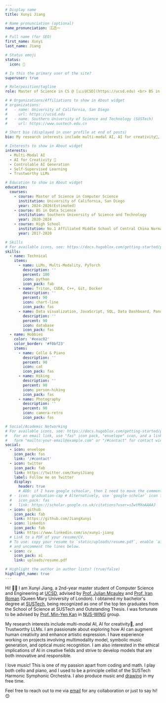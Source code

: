 ```yaml
---
# Display name
title: Xunyi Jiang

# Name pronunciation (optional)
name_pronunciation: 江迅一

# Full name (for SEO)
first_name: Xunyi
last_name: Jiang

# Status emoji
status:
  icon: 🎻

# Is this the primary user of the site?
superuser: true

# Role/position/tagline
role: Master of Science in CS @ [🇺🇸UCSD](https://ucsd.edu) <br> BS in Data Science @ [🇨🇳SUSTech](https://www.sustech.edu.cn)

# # Organizations/Affiliations to show in About widget
# organizations:
#   - name: University of California, San Diego
#     url: https://ucsd.edu
#   - name: Southern University of Science and Technology (SUSTech)
#     url: https://www.sustech.edu.cn

# Short bio (displayed in user profile at end of posts)
bio: My research interests include multi-modal AI, AI for creativity🎻, and Trustworthy LLMs.

# Interests to show in About widget
interests:
  - Multi-Modal AI
  - AI for Creativity 🎹
  - Controlable AI Generation
  - Self-Supervised Learning
  - Trustworthy LLMs

# Education to show in About widget
education:
  courses:
    - course: Master of Science in Computer Science 
      institution: University of California, San Diego
      year: 2024-2026(Estimated)
    - course: BS in Data Science
      institution: Southern University of Science and Technology
      year: 2020-2024
    - course: High School
      institution: No.1 Affiliated Middle School of Central China Normal University
      year: 2017-2020

# Skills
# For available icons, see: https://docs.hugoblox.com/getting-started/page-builder/#icons
skills:
  - name: Technical
    items:
      - name: LLMs, Multi-Modality, PyTorch
        description: ''
        percent: 100
        icon: python
        icon_pack: fab
      - name: Triton, CUDA, C++, Git, Docker
        description: ''
        percent: 90
        icon: chart-line
        icon_pack: fas
      - name: Data visualization, JavaScript, SQL, Data Dashboard, Pandas, Numpy, R
        description: ''
        percent: 90
        icon: database
        icon_pack: fas
  - name: Hobbies
    color: '#eeac02'
    color_border: '#f0bf23'
    items:
      - name: Cello & Piano
        description: ''
        percent: 90
        icon: cat
        icon_pack: fas
      - name: Hiking
        description: ''
        percent: 90
        icon: person-hiking
        icon_pack: fas
      - name: Photography
        description: ''
        percent: 90
        icon: camera-retro
        icon_pack: fas

# Social/Academic Networking
# For available icons, see: https://docs.hugoblox.com/getting-started/page-builder/#icons
#   For an email link, use "fas" icon pack, "envelope" icon, and a link in the
#   form "mailto:your-email@example.com" or "/#contact" for contact widget.
social:
  - icon: envelope
    icon_pack: fas
    link: '/#contact'
  - icon: twitter
    icon_pack: fab
    link: https://twitter.com/XunyiJiang
    label: Follow me on Twitter
    display:
      header: true
      # ADD: if I have google schoolar, then I need to move the comment.
  # - icon: graduation-cap # Alternatively, use `google-scholar` icon from `ai` icon pack
  #   icon_pack: fas
  #   link: https://scholar.google.co.uk/citations?user=sIwtMXoAAAAJ
  - icon: github
    icon_pack: fab
    link: https://github.com/JiangXunyi
  - icon: linkedin
    icon_pack: fab
    link: https://www.linkedin.com/in/xunyi-jiang
  # Link to a PDF of your resume/CV.
  # To use: copy your resume to `static/uploads/resume.pdf`, enable `ai` icons in `params.yaml`,
  # and uncomment the lines below.
  - icon: cv
    icon_pack: ai
    link: uploads/resume.pdf

# Highlight the author in author lists? (true/false)
highlight_name: true
---
```


Hi! 👋🏻 I am Xunyi Jiang, a 2nd-year master student of Computer Science and Engineering at [UCSD](https://ucsd.edu), advised by [Prof. Julian Mcauley](https://cseweb.ucsd.edu/~jmcauley/) and [Prof. Iran Roman](https://iranroman.github.io/) (Queen Mary University of London). I obtained my bachelor's degree at [SUSTech](https://www.sustech.edu.cn), being recognized as one of the top ten graduates from the School of Science at SUSTech and Outstanding Thesis.
I was fortunate to be advised by [Prof. Min-Yen Kan](https://scholar.google.com/citations?user=aNVcd3EAAAAJ&hl=en) in [NUS-WING](https://wing.comp.nus.edu.sg/) group.

My research interests include multi-modal AI, AI for creativity🎻, and Trustworthy LLMs. I am passionate about exploring how AI can augment human creativity and enhance artistic expression. I have experience working on projects involving multimodality model, symbolic music generation, and optical music recognition. I am also interested in the ethical implications of AI in creative fields and strive to develop models that are both innovative and responsible.

<!-- My research journey began with using statistical models to explain the development of the scientific community—science for science—under the guidance of Professor [Yifang Ma](https://scholar.google.com/citations?user=v6f9Fy8AAAAJ&hl=en), related with [hierarchy](https://arxiv.org/abs/2401.12739) and [mobility](https://arxiv.org/abs/2401.06794). -->

<!-- Inspired by how models can reveal hidden patterns in science, I now harness AI to drive transformative change. I host the [self-supervised seminar](https://niusj03.github.io/23summer/), which is supported by [Chao Wang](https://wangcmath.github.io) and joined the [NUS-WING](https://wing.comp.nus.edu.sg/) group as research assistant from Jan to May 2024, advised by [Min-Yen Kan](https://scholar.google.com/citations?user=aNVcd3EAAAAJ&hl=en). Currently, I am working with [Prof. Julian Mcauley](http://julianmcauley.com) on Trustworthy LLMs. -->

I love music! This is one of my passion apart from coding and math. I play both cello and piano, and I used to be a principle cellist of the SUSTech Harmonic Symphonic Orchestra. I also produce music and [drawing](https://jiangxunyi.github.io/post/MyDrawingGallary/javascript/) in my free time.

Feel free to reach out to me via [email](mailto:xunyijiang001@gmail.com) for any collaboration or just to say hi! 😊
